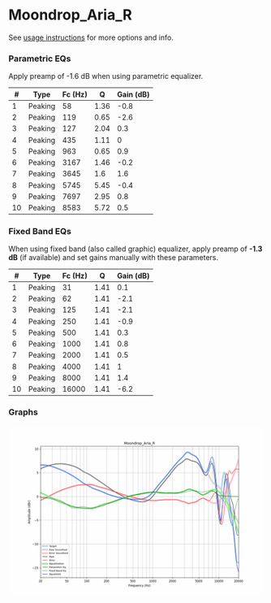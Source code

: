# Moondrop_Aria_R
See [usage instructions](https://github.com/jaakkopasanen/AutoEq#usage) for more options and info.

### Parametric EQs
Apply preamp of -1.6 dB when using parametric equalizer.

|   # | Type    |   Fc (Hz) |    Q |   Gain (dB) |
|-----|---------|-----------|------|-------------|
|   1 | Peaking |        58 | 1.36 |        -0.8 |
|   2 | Peaking |       119 | 0.65 |        -2.6 |
|   3 | Peaking |       127 | 2.04 |         0.3 |
|   4 | Peaking |       435 | 1.11 |         0   |
|   5 | Peaking |       963 | 0.65 |         0.9 |
|   6 | Peaking |      3167 | 1.46 |        -0.2 |
|   7 | Peaking |      3645 | 1.6  |         1.6 |
|   8 | Peaking |      5745 | 5.45 |        -0.4 |
|   9 | Peaking |      7697 | 2.95 |         0.8 |
|  10 | Peaking |      8583 | 5.72 |         0.5 |

### Fixed Band EQs
When using fixed band (also called graphic) equalizer, apply preamp of **-1.3 dB** (if available) and set gains manually with these parameters.

|   # | Type    |   Fc (Hz) |    Q |   Gain (dB) |
|-----|---------|-----------|------|-------------|
|   1 | Peaking |        31 | 1.41 |         0.1 |
|   2 | Peaking |        62 | 1.41 |        -2.1 |
|   3 | Peaking |       125 | 1.41 |        -2.1 |
|   4 | Peaking |       250 | 1.41 |        -0.9 |
|   5 | Peaking |       500 | 1.41 |         0.3 |
|   6 | Peaking |      1000 | 1.41 |         0.8 |
|   7 | Peaking |      2000 | 1.41 |         0.5 |
|   8 | Peaking |      4000 | 1.41 |         1   |
|   9 | Peaking |      8000 | 1.41 |         1.4 |
|  10 | Peaking |     16000 | 1.41 |        -6.2 |

### Graphs
![](./Moondrop_Aria_R.png)
